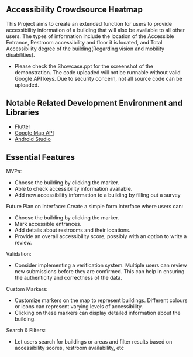 ## Accessibility Crowdsource Heatmap

This Project aims to create an extended function for users to provide accessibility information of a building that will also be available to all other users. 
The types of information include the location of the Accessible Entrance, Restroom accessibility and floor it is located, and Total Accessibility degree of the building(Regarding vision and mobility disabilities). 

- Please check the Showcase.ppt for the screenshot of the demonstration. The code uploaded will not be runnable without valid Google API keys. Due to security concern, not all source code can be uploaded.

## Notable Related Development Environment and Libraries
* [Flutter](https://flutter.dev/)
* [Google Map API](https://developers.google.com/maps)
* [Android Studio](https://developer.android.com/studio?gclid=Cj0KCQjwtJKqBhCaARIsAN_yS_m2MM1kc1OGQXcfVboG3wMV_NsaW0QA5Tyflr24T7G9LS4GqhCXy0oaApzgEALw_wcB&gclsrc=aw.ds)

## Essential Features
MVPs:
* Choose the building by clicking the marker.
* Able to check accessibility information available.
* Add new accessibility information to a building by filling out a survey

Future Plan on Interface:
Create a simple form interface where users can:
* Choose the building by clicking the marker.
* Mark accessible entrances.
* Add details about restrooms and their locations.
* Provide an overall accessibility score, possibly with an option to write a review.

Validation:
* Consider implementing a verification system. Multiple users can review new submissions before they are confirmed. This can help in ensuring the authenticity and correctness of the data.

Custom Markers:
* Customize markers on the map to represent buildings. Different colours or icons can represent varying levels of accessibility.
* Clicking on these markers can display detailed information about the building.

Search & Filters:
* Let users search for buildings or areas and filter results based on accessibility scores, restroom availability, etc
